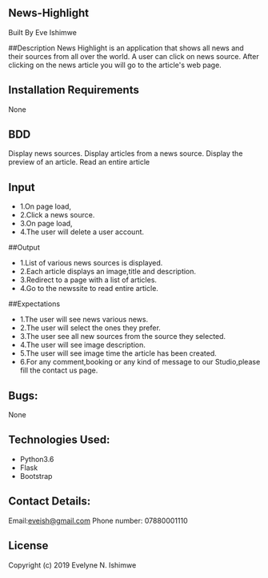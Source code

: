 ## News-Highlight
Built By Eve Ishimwe

##Description
News Highlight is an application that shows all news and their sources from all over the world. A user can click on news source. After clicking on the news article you will go to the  article's web page.

## Installation Requirements
None

## BDD
Display news sources. 
Display articles from a news source.
Display the preview of an article.
Read an entire article

## Input
* 1.On page load,
* 2.Click a news source.
* 3.On page load,
* 4.The user will delete a user account.

##Output
* 1.List of various news sources is displayed.
* 2.Each article displays an image,title and description.
* 3.Redirect to a page with a list of articles.
* 4.Go to the newssite to read entire article.

##Expectations
* 1.The user will see news various news.
* 2.The user will select the ones they prefer.
* 3.The user see all new sources from the source they selected.
* 4.The user will see image description.
* 5.The user will see  image time the article has been created.
* 6.For any comment,booking or any kind of message to our Studio,please fill the contact us page. 

## Bugs:
None

## Technologies Used:
* Python3.6
* Flask 
* Bootstrap  

## Contact Details:
Email:eveish@gmail.com
Phone number: 07880001110

## License
Copyright (c) 2019 Evelyne N. Ishimwe 
